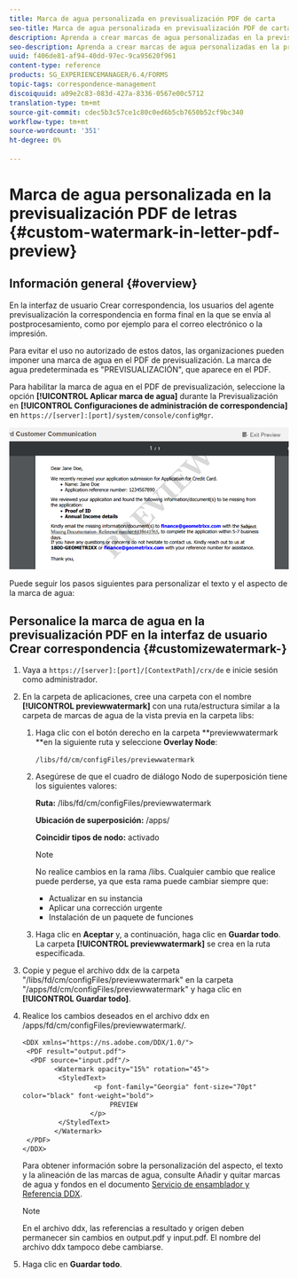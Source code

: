 ```yaml
---
title: Marca de agua personalizada en previsualización PDF de carta
seo-title: Marca de agua personalizada en previsualización PDF de carta
description: Aprenda a crear marcas de agua personalizadas en la previsualización PDF de letras.
seo-description: Aprenda a crear marcas de agua personalizadas en la previsualización PDF de letras.
uuid: f406de81-af94-40dd-97ec-9ca95620f961
content-type: reference
products: SG_EXPERIENCEMANAGER/6.4/FORMS
topic-tags: correspondence-management
discoiquuid: a09e2c83-083d-427a-8336-0567e00c5712
translation-type: tm+mt
source-git-commit: cdec5b3c57ce1c80c0ed6b5cb7650b52cf9bc340
workflow-type: tm+mt
source-wordcount: '351'
ht-degree: 0%

---
```



# Marca de agua personalizada en la previsualización PDF de letras {#custom-watermark-in-letter-pdf-preview}

## Información general {#overview}

En la interfaz de usuario Crear correspondencia, los usuarios del agente previsualización la correspondencia en forma final en la que se envía al postprocesamiento, como por ejemplo para el correo electrónico o la impresión.

Para evitar el uso no autorizado de estos datos, las organizaciones pueden imponer una marca de agua en el PDF de previsualización. La marca de agua predeterminada es &quot;PREVISUALIZACIÓN&quot;, que aparece en el PDF.

Para habilitar la marca de agua en el PDF de previsualización, seleccione la opción **[!UICONTROL Aplicar marca de agua]** durante la Previsualización en **[!UICONTROL Configuraciones de administración de correspondencia]** en `https://[server]:[port]/system/console/configMgr`.

![default-watermark](assets/default-watermark.png)

Puede seguir los pasos siguientes para personalizar el texto y el aspecto de la marca de agua:

## Personalice la marca de agua en la previsualización PDF en la interfaz de usuario Crear correspondencia {#customizewatermark-}

1. Vaya a `https://[server]:[port]/[ContextPath]/crx/de` e inicie sesión como administrador.
1. En la carpeta de aplicaciones, cree una carpeta con el nombre **[!UICONTROL previewwatermark]** con una ruta/estructura similar a la carpeta de marcas de agua de la vista previa en la carpeta libs:

   1. Haga clic con el botón derecho en la carpeta **previewwatermark **en la siguiente ruta y seleccione **Overlay Node**:

      `/libs/fd/cm/configFiles/previewwatermark`

   1. Asegúrese de que el cuadro de diálogo Nodo de superposición tiene los siguientes valores:

      **Ruta:** /libs/fd/cm/configFiles/previewwatermark

      **Ubicación de superposición:** /apps/

      **Coincidir tipos de nodo:** activado

      >[!NOTE]
      >
      >No realice cambios en la rama /libs. Cualquier cambio que realice puede perderse, ya que esta rama puede cambiar siempre que:
      >
      >* Actualizar en su instancia
      >* Aplicar una corrección urgente
      >* Instalación de un paquete de funciones


   1. Haga clic en **Aceptar** y, a continuación, haga clic en **Guardar todo**. La carpeta **[!UICONTROL previewwatermark]** se crea en la ruta especificada.

1. Copie y pegue el archivo ddx de la carpeta &quot;/libs/fd/cm/configFiles/previewwatermark&quot; en la carpeta &quot;/apps/fd/cm/configFiles/previewwatermark&quot; y haga clic en **[!UICONTROL Guardar todo]**.
1. Realice los cambios deseados en el archivo ddx en /apps/fd/cm/configFiles/previewwatermark/.

   ```
   <DDX xmlns="https://ns.adobe.com/DDX/1.0/">
    <PDF result="output.pdf">
     <PDF source="input.pdf"/>
           <Watermark opacity="15%" rotation="45">
            <StyledText>
                     <p font-family="Georgia" font-size="70pt" color="black" font-weight="bold">
                         PREVIEW
                    </p>
            </StyledText>
           </Watermark>
    </PDF>
   </DDX>
   ```

   Para obtener información sobre la personalización del aspecto, el texto y la alineación de las marcas de agua, consulte Añadir y quitar marcas de agua y fondos en el documento [Servicio de ensamblador y Referencia DDX](https://help.adobe.com/en_US/livecycle/11.0/ddxRef.pdf).

   >[!NOTE]
   >
   >En el archivo ddx, las referencias a resultado y origen deben permanecer sin cambios en output.pdf y input.pdf. El nombre del archivo ddx tampoco debe cambiarse.

1. Haga clic en **Guardar todo**.

